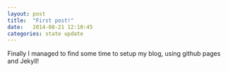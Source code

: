 ```yaml
---
layout: post
title:  "First post!"
date:   2014-08-21 12:10:45
categories: state update
---
```


Finally I managed to find some time to setup my blog, using github pages and Jekyll!